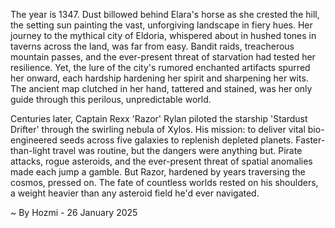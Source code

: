 
The year is 1347.  Dust billowed behind Elara's horse as she crested the hill, the setting sun painting the vast, unforgiving landscape in fiery hues.  Her journey to the mythical city of Eldoria, whispered about in hushed tones in taverns across the land, was far from easy.  Bandit raids, treacherous mountain passes, and the ever-present threat of starvation had tested her resilience.  Yet, the lure of the city's rumored enchanted artifacts spurred her onward, each hardship hardening her spirit and sharpening her wits.  The ancient map clutched in her hand, tattered and stained, was her only guide through this perilous, unpredictable world.

Centuries later, Captain Rexx 'Razor' Rylan piloted the starship 'Stardust Drifter' through the swirling nebula of Xylos.  His mission: to deliver vital bio-engineered seeds across five galaxies to replenish depleted planets.  Faster-than-light travel was routine, but the dangers were anything but.  Pirate attacks, rogue asteroids, and the ever-present threat of spatial anomalies made each jump a gamble.  But Razor, hardened by years traversing the cosmos,  pressed on.  The fate of countless worlds rested on his shoulders, a weight heavier than any asteroid field he'd ever navigated.

~ By Hozmi - 26 January 2025
